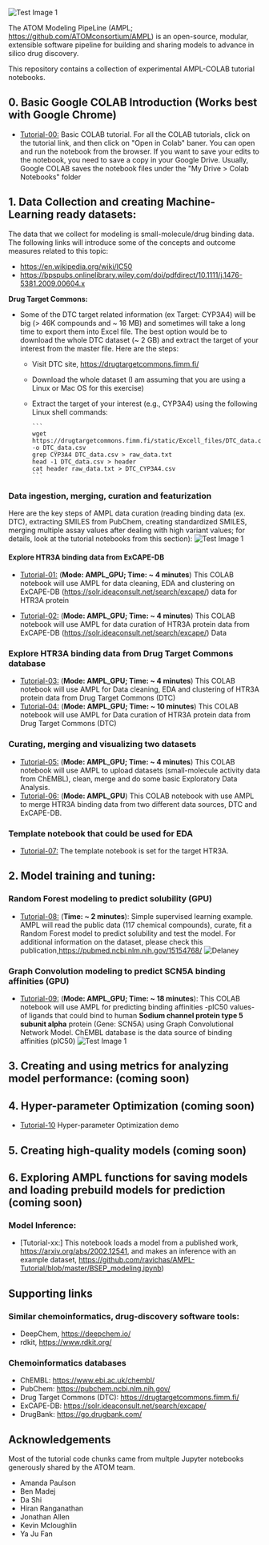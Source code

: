 ![Test Image 1](https://github.com/ravichas/AMPL-Tutorial/blob/master/Img/ATOM.PNG)

The ATOM Modeling PipeLine (AMPL; https://github.com/ATOMconsortium/AMPL) is an open-source, modular, extensible software pipeline for building and sharing models to advance in silico drug discovery.

This repository contains a collection of experimental AMPL-COLAB tutorial notebooks.  

## 0. Basic Google COLAB Introduction (Works best with Google Chrome)
* [Tutorial-00:](https://github.com/ravichas/AMPL-Tutorial/blob/master/BasicCOLAB_Tutorial.ipynb) Basic COLAB tutorial. For all the COLAB tutorials, click on the tutorial link, and then click on "Open in Colab" baner. You can open and run the notebook from the browser. If you want to save your edits to the notebook, you need to save a copy in your Google Drive. Usually, Google COLAB saves the notebook files under the "My Drive > Colab Notebooks" folder

## 1. Data Collection and creating Machine-Learning ready datasets:

The data that we collect for modeling is small-molecule/drug binding data. The following links will introduce some of the concepts and outcome measures related to this topic:
* https://en.wikipedia.org/wiki/IC50
* https://bpspubs.onlinelibrary.wiley.com/doi/pdfdirect/10.1111/j.1476-5381.2009.00604.x

<b> Drug Target Commons: </b>
* Some of the DTC target related information (ex Target: CYP3A4) will be big (> 46K compounds and ~ 16 MB) and sometimes will take a long time to export them into Excel file. The best option would be to download the whole DTC dataset (~ 2 GB) and extract the target of your interest from the master file. Here are the steps:
    *   Visit DTC site, https://drugtargetcommons.fimm.fi/ 
    *   Download the whole dataset (I am assuming that you are using a Linux or Mac OS for this exercise)
    *   Extract the target of your interest (e.g., CYP3A4) using the following Linux shell commands:

            ```
            wget https://drugtargetcommons.fimm.fi/static/Excell_files/DTC_data.csv -o DTC_data.csv 
            grep CYP3A4 DTC_data.csv > raw_data.txt 
            head -1 DTC_data.csv > header 
            cat header raw_data.txt > DTC_CYP3A4.csv 
            ```

### Data ingestion, merging, curation and featurization

Here are the key steps of AMPL data curation (reading binding data (ex. DTC), extracting SMILES from PubChem, creating standardized SMILES, merging multiple assay values after dealing with high variant values; for details, look at the tutorial notebooks from this section):
![Test Image 1](https://github.com/ravichas/AMPL-Tutorial/blob/master/Img/AMPL_data_curation_steps.png)


#### Explore HTR3A binding data from ExCAPE-DB
* [Tutorial-01:](https://github.com/ravichas/AMPL-Tutorial/blob/master/explore_data_excape_min_viable_one.ipynb) (**Mode: AMPL_GPU; Time: ~ 4 minutes**)
This COLAB notebook will use AMPL for data cleaning, EDA and clustering on ExCAPE-DB (https://solr.ideaconsult.net/search/excape/) data for HTR3A protein 

* [Tutorial-02:](https://github.com/ravichas/AMPL-Tutorial/blob/master/explore_data_excape_2_curation.ipynb) (**Mode: AMPL_GPU; Time: ~ 4 minutes**)
This COLAB notebook will use AMPL for data curation of HTR3A protein data from ExCAPE-DB (https://solr.ideaconsult.net/search/excape/) Data 

### Explore HTR3A binding data from Drug Target Commons database

* [Tutorial-03:](https://github.com/ravichas/AMPL-Tutorial/blob/master/explore_data_dtc_min_viable_one.ipynb) (**Mode: AMPL_GPU; Time: ~ 4 minutes**)
This COLAB notebook will use AMPL for Data cleaning, EDA and clustering of HTR3A protein data from Drug Target Commons (DTC)  
* [Tutorial-04:](https://github.com/ravichas/AMPL-Tutorial/blob/master/explore_data_dtc_2_curate.ipynb) (**Mode: AMPL_GPU; Time: ~ 10 minutes**)
This COLAB notebook will use AMPL for Data curation of HTR3A protein data from Drug Target Commons (DTC)

### Curating, merging and visualizing two datasets 
* [Tutorial-05:](https://github.com/ravichas/AMPL-Tutorial/blob/master/EDA_Curate_Merge_Visualize.ipynb) (**Mode: AMPL_GPU; Time: ~ 4 minutes**)
This COLAB notebook will use AMPL to upload datasets (small-molecule activity data from ChEMBL), clean, merge and do some basic Exploratory Data Analysis. 
* [Tutorial-06:](https://github.com/ravichas/AMPL-Tutorial/blob/master/combine_data_step_4.ipynb) (**Mode: AMPL_GPU**)
This COLAB notebook with use AMPL to merge HTR3A binding data from two different data sources, DTC and ExCAPE-DB.

### Template notebook that could be used for EDA 
* [Tutorial-07:](https://github.com/ravichas/AMPL-Tutorial/blob/master/EDA_noAMPL_students.ipynb) The template notebook is set for the target HTR3A. 

## 2. Model training and tuning:

### Random Forest modeling to predict solubility (GPU)
* [Tutorial-08:](https://github.com/ravichas/AMPL-Tutorial/blob/master/Delaney_Example.ipynb) (**Time: ~ 2 minutes**): Simple supervised learning example.
AMPL will read the public data (117 chemical compounds), curate, fit a Random Forest model to predict solubility and test the model. For additional information on the dataset, please check this publication,https://pubmed.ncbi.nlm.nih.gov/15154768/
![Delaney](https://github.com/ravichas/AMPL-Tutorial/blob/master/Img/Delaney.PNG)

### Graph Convolution modeling to predict SCN5A binding affinities (GPU)
* [Tutorial-09:](https://github.com/ravichas/AMPL-Tutorial/blob/master/CHEMBL26_SCN5A_IC50_example.ipynb) (**Mode: AMPL_GPU; Time: ~ 18 minutes**): 
This COLAB notebook will use AMPL for predicting binding affinities -pIC50 values- of ligands that could bind to human **Sodium channel protein type 5 subunit alpha** protein (Gene: SCN5A) using Graph Convolutional Network Model. ChEMBL database is the data source of binding affinities (pIC50)
![Test Image 1](https://github.com/ravichas/AMPL-Tutorial/blob/master/Img/SCN5A.PNG)

## 3. Creating and using metrics for analyzing model performance: (coming soon)

## 4. Hyper-parameter Optimization (coming soon)
* [Tutorial-10](https://github.com/ravichas/AMPL-Tutorial/blob/master/AMPL_HPO_demo.ipynb) Hyper-parameter Optimization demo

## 5. Creating high-quality models (coming soon)

## 6. Exploring AMPL functions for saving models and loading prebuild models for prediction (coming soon)

### Model Inference: 
* [Tutorial-xx:] This notebook loads a model from a published work, https://arxiv.org/abs/2002.12541, and makes an inference with an example dataset, 
https://github.com/ravichas/AMPL-Tutorial/blob/master/BSEP_modeling.ipynb) 

## Supporting links

### Similar chemoinformatics, drug-discovery software tools:
* DeepChem, https://deepchem.io/
* rdkit, https://www.rdkit.org/

### Chemoinformatics databases
* ChEMBL: https://www.ebi.ac.uk/chembl/
* PubChem: https://pubchem.ncbi.nlm.nih.gov/
* Drug Target Commons (DTC): https://drugtargetcommons.fimm.fi/
* ExCAPE-DB: https://solr.ideaconsult.net/search/excape/
* DrugBank: https://go.drugbank.com/

## Acknowledgements
Most of the tutorial code chunks came from multple Jupyter notebooks generously shared by the ATOM team. 
* Amanda Paulson
* Ben Madej 
* Da Shi
* Hiran Ranganathan
* Jonathan Allen
* Kevin Mcloughlin
* Ya Ju Fan

